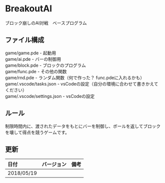 # BreakoutAI
ブロック崩しのAI対戦　ベースプログラム

## ファイル構成
game/game.pde - 起動用  
game/ai.pde - バーの制御用  
game/block.pde - ブロックのプログラム  
game/func.pde - その他の関数  
game/rnd.pde - ランダム関数（何で作った？ func.pdeに入れるかも）  
game/.vscode/tasks.json - vsCodeの設定（自分の環境に合わせて書きかえてください）  
game/.vscode/settings.json - vsCodeの設定  

## ルール
制限時間内に、渡されたデータをもとにバーを制御し、ボールを返してブロックを壊して得点を競うゲームです。

## 更新
|日付|バージョン|備考|  
|:---|:---|:---|  
|2018/05/19|||
